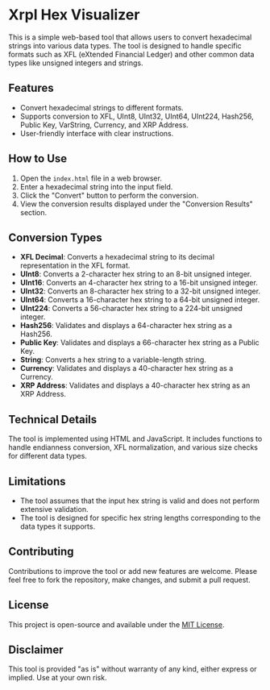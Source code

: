 # Xrpl Hex Visualizer

This is a simple web-based tool that allows users to convert hexadecimal strings into various data types. The tool is designed to handle specific formats such as XFL (eXtended Financial Ledger) and other common data types like unsigned integers and strings.

## Features

- Convert hexadecimal strings to different formats.
- Supports conversion to XFL, UInt8, UInt32, UInt64, UInt224, Hash256, Public Key, VarString, Currency, and XRP Address.
- User-friendly interface with clear instructions.

## How to Use

1. Open the `index.html` file in a web browser.
2. Enter a hexadecimal string into the input field.
3. Click the "Convert" button to perform the conversion.
4. View the conversion results displayed under the "Conversion Results" section.

## Conversion Types

- **XFL Decimal**: Converts a hexadecimal string to its decimal representation in the XFL format.
- **UInt8**: Converts a 2-character hex string to an 8-bit unsigned integer.
- **UInt16**: Converts an 4-character hex string to a 16-bit unsigned integer.
- **UInt32**: Converts an 8-character hex string to a 32-bit unsigned integer.
- **UInt64**: Converts a 16-character hex string to a 64-bit unsigned integer.
- **UInt224**: Converts a 56-character hex string to a 224-bit unsigned integer.
- **Hash256**: Validates and displays a 64-character hex string as a Hash256.
- **Public Key**: Validates and displays a 66-character hex string as a Public Key.
- **String**: Converts a hex string to a variable-length string.
- **Currency**: Validates and displays a 40-character hex string as a Currency.
- **XRP Address**: Validates and displays a 40-character hex string as an XRP Address.

## Technical Details

The tool is implemented using HTML and JavaScript. It includes functions to handle endianness conversion, XFL normalization, and various size checks for different data types.

## Limitations

- The tool assumes that the input hex string is valid and does not perform extensive validation.
- The tool is designed for specific hex string lengths corresponding to the data types it supports.

## Contributing

Contributions to improve the tool or add new features are welcome. Please feel free to fork the repository, make changes, and submit a pull request.

## License

This project is open-source and available under the [MIT License](LICENSE).

## Disclaimer

This tool is provided "as is" without warranty of any kind, either express or implied. Use at your own risk.